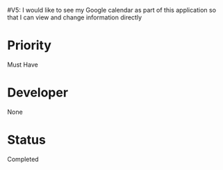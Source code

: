 #V5: I would like to see my Google calendar as part of this application so that I can view and change information directly

# Priority #

Must Have

# Developer #

None

# Status #

Completed